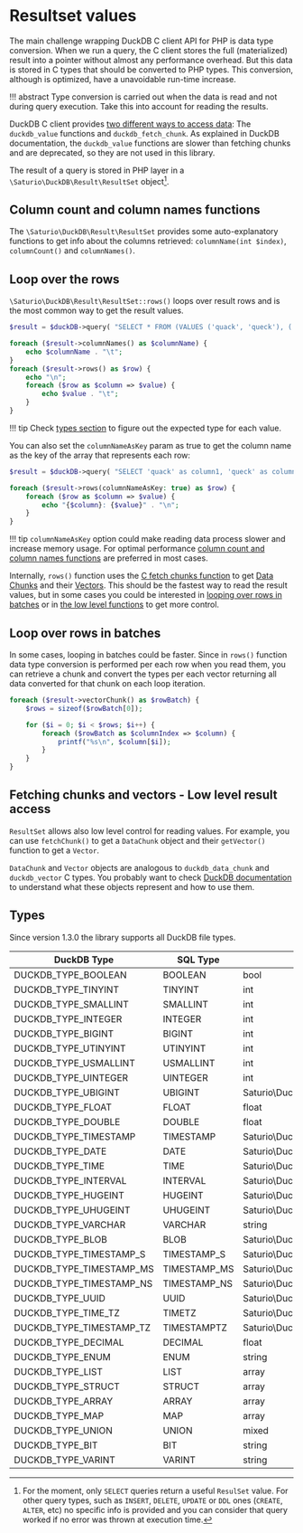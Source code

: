 # Resultset values

The main challenge wrapping DuckDB C client API for PHP is
data type conversion. When we run a query, the C client stores the full (materialized) result
into a pointer without almost any performance overhead. But this data is
stored in C types that should be converted to PHP types. This conversion,
although is optimized, have a unavoidable run-time increase.

!!! abstract
    Type conversion is carried out when the data is read and not during query execution.
    Take this into account for reading the results.

DuckDB C client provides [two different ways to access data](https://duckdb.org/docs/stable/clients/c/query#value-extraction): 
The `duckdb_value` functions and `duckdb_fetch_chunk`. As explained in DuckDB documentation,
the `duckdb_value` functions are slower than fetching chunks and are deprecated,
so they are not used in this library.

The result of a query is stored in PHP layer in a `\Saturio\DuckDB\Result\ResultSet`
object[^1].

## Column count and column names functions

The `\Saturio\DuckDB\Result\ResultSet` provides some auto-explanatory
functions to get info about the columns retrieved:
`columnName(int $index)`, `columnCount()` and `columnNames()`. 

## Loop over the rows

`\Saturio\DuckDB\Result\ResultSet::rows()` loops over result rows and
is the most common way to get the result values.

```php
$result = $duckDB->query( "SELECT * FROM (VALUES ('quack', 'queck'), ('quick', NULL), ('duck', 'cool'));");

foreach ($result->columnNames() as $columnName) {
    echo $columnName . "\t";
}
foreach ($result->rows() as $row) {
    echo "\n";
    foreach ($row as $column => $value) {
        echo $value . "\t";
    }
}
```

!!! tip
    Check [types section](#types) to figure out the expected type
    for each value.

You can also set the `columnNameAsKey` param as true to get the column
name as the key of the array that represents each row:

```php
$result = $duckDB->query( "SELECT 'quack' as column1, 'queck' as column2, 'quick' as column3;");

foreach ($result->rows(columnNameAsKey: true) as $row) {
    foreach ($row as $column => $value) {
        echo "{$column}: {$value}" . "\n";
    }
}
```
!!! tip
    `columnNameAsKey` option could make reading data process slower
    and increase memory usage. For optimal performance
    [column count and column names functions](#column-count-and-column-names-functions)
    are preferred in most cases.

Internally, `rows()` function uses the [C fetch chunks function](https://duckdb.org/docs/stable/clients/c/query#value-extraction)
to get [Data Chunks](https://duckdb.org/docs/stable/clients/c/data_chunk) 
and their [Vectors](https://duckdb.org/docs/stable/clients/c/vector). This should be the fastest way to read the result
values, but in some cases you could be interested in
[looping over rows in batches](#loop-over-rows-in-batches)
or in [the low level functions](#fetching-chunks-and-vectors---low-level-result-access)
to get more control.

## Loop over rows in batches

In some cases, looping in batches could be faster. Since in `rows()`
function data type conversion is performed per each row when you read
them, you can retrieve a chunk and convert the types per each vector
returning all data converted for that chunk on each loop iteration.

```php
foreach ($result->vectorChunk() as $rowBatch) {
    $rows = sizeof($rowBatch[0]);

    for ($i = 0; $i < $rows; $i++) {
        foreach ($rowBatch as $columnIndex => $column) {
            printf("%s\n", $column[$i]);
        }
    }
}
```

## Fetching chunks and vectors - Low level result access

`ResultSet` allows also low level control for reading values.
For example, you can use `fetchChunk()` to get a `DataChunk` 
object and their `getVector()` function to get a `Vector`.

`DataChunk` and `Vector` objects are analogous to `duckdb_data_chunk`
and `duckdb_vector` C types. You probably want to check 
[DuckDB documentation](https://duckdb.org/docs/stable/clients/c)
to understand what these objects represent and how to use them.

## Types

Since version 1.3.0 the library supports all DuckDB file types.

| DuckDB Type              | SQL Type     | PHP Type                             |
|--------------------------|--------------|--------------------------------------|
| DUCKDB_TYPE_BOOLEAN      | BOOLEAN      | bool                                 |
| DUCKDB_TYPE_TINYINT      | TINYINT      | int                                  |
| DUCKDB_TYPE_SMALLINT     | SMALLINT     | int                                  |
| DUCKDB_TYPE_INTEGER      | INTEGER      | int                                  |
| DUCKDB_TYPE_BIGINT       | BIGINT       | int                                  |
| DUCKDB_TYPE_UTINYINT     | UTINYINT     | int                                  |
| DUCKDB_TYPE_USMALLINT    | USMALLINT    | int                                  |
| DUCKDB_TYPE_UINTEGER     | UINTEGER     | int                                  |
| DUCKDB_TYPE_UBIGINT      | UBIGINT      | Saturio\DuckDB\Type\Math\LongInteger |
| DUCKDB_TYPE_FLOAT        | FLOAT        | float                                |
| DUCKDB_TYPE_DOUBLE       | DOUBLE       | float                                |
| DUCKDB_TYPE_TIMESTAMP    | TIMESTAMP    | Saturio\DuckDB\Type\Timestamp        |
| DUCKDB_TYPE_DATE         | DATE         | Saturio\DuckDB\Type\Date             |
| DUCKDB_TYPE_TIME         | TIME         | Saturio\DuckDB\Type\Time             |
| DUCKDB_TYPE_INTERVAL     | INTERVAL     | Saturio\DuckDB\Type\Interval         |
| DUCKDB_TYPE_HUGEINT      | HUGEINT      | Saturio\DuckDB\Type\Math\LongInteger |
| DUCKDB_TYPE_UHUGEINT     | UHUGEINT     | Saturio\DuckDB\Type\Math\LongInteger |
| DUCKDB_TYPE_VARCHAR      | VARCHAR      | string                               |
| DUCKDB_TYPE_BLOB         | BLOB         | Saturio\DuckDB\Type\Blob             |
| DUCKDB_TYPE_TIMESTAMP_S  | TIMESTAMP_S  | Saturio\DuckDB\Type\Timestamp        |
| DUCKDB_TYPE_TIMESTAMP_MS | TIMESTAMP_MS | Saturio\DuckDB\Type\Timestamp        |
| DUCKDB_TYPE_TIMESTAMP_NS | TIMESTAMP_NS | Saturio\DuckDB\Type\Timestamp        |
| DUCKDB_TYPE_UUID         | UUID         | Saturio\DuckDB\Type\UUID             |
| DUCKDB_TYPE_TIME_TZ      | TIMETZ       | Saturio\DuckDB\Type\Time             |
| DUCKDB_TYPE_TIMESTAMP_TZ | TIMESTAMPTZ  | Saturio\DuckDB\Type\Timestamp        |
| DUCKDB_TYPE_DECIMAL      | DECIMAL      | float                                |
| DUCKDB_TYPE_ENUM         | ENUM         | string                               |
| DUCKDB_TYPE_LIST         | LIST         | array                                |
| DUCKDB_TYPE_STRUCT       | STRUCT       | array                                |
| DUCKDB_TYPE_ARRAY        | ARRAY        | array                                |
| DUCKDB_TYPE_MAP          | MAP          | array                                |
| DUCKDB_TYPE_UNION        | UNION        | mixed                                |
| DUCKDB_TYPE_BIT          | BIT          | string                               |
| DUCKDB_TYPE_VARINT       | VARINT       | string                               |

[^1]: For the moment, only `SELECT` queries return a useful `ResulSet`
value. For other query types, such as `INSERT`, `DELETE`, `UPDATE` or
`DDL` ones (`CREATE`, `ALTER`, etc) no specific info is provided and 
you can consider that query worked if no error was thrown at execution time.
